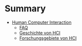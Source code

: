 # Summary

- [Human Computer Interaction](./human_computer_interaction.md)
  - [FAQ](./hci_faq.md)
  - [Geschichte von HCI](./history_of_hci.md)
  - [Forschungsgebiete von HCI](./fields_of_hci.md)